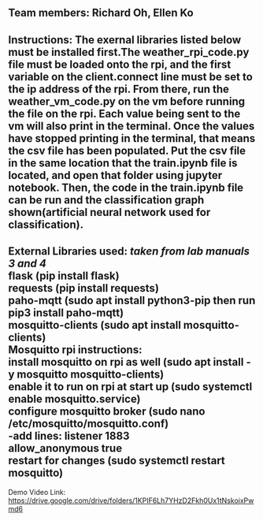 Team members: Richard Oh, Ellen Ko
---------------------------------------------------------------------------
Instructions:
The exernal libraries listed below must be installed first.The weather_rpi_code.py file must be loaded onto the rpi, and the first variable on the client.connect line must be set to the ip address of the rpi. From there, run the weather_vm_code.py on the vm before running the file on the rpi. Each value being sent to the vm will also print in the terminal. Once the values have stopped printing in the terminal, that means the csv file has been populated. Put the csv file in the same location that the train.ipynb file is located, and open that folder using jupyter notebook. Then, the code in the train.ipynb file can be run and the classification graph shown(artificial neural network used for classification). 
---------------------------------------------------------------------------
External Libraries used:
*taken from lab manuals 3 and 4*                                                            <br />
flask (pip install flask)                                                                   <br />
requests (pip install requests)                                                             <br />
paho-mqtt (sudo apt install python3-pip then run pip3 install paho-mqtt)                    <br />
mosquitto-clients (sudo apt install mosquitto-clients)                                      <br />
Mosquitto rpi instructions:                                                                 <br />
install mosquitto on rpi as well (sudo apt install -y mosquitto mosquitto-clients)          <br />
enable it to run on rpi at start up (sudo systemctl enable mosquitto.service)               <br />
configure mosquitto broker (sudo nano /etc/mosquitto/mosquitto.conf)                        <br />
  -add lines: listener 1883                                                                 <br />
              allow_anonymous true                                                          <br />
restart for changes (sudo systemctl restart mosquitto)                                      <br />
---------------------------------------------------------------------------
Demo Video Link:
https://drive.google.com/drive/folders/1KPIF6Lh7YHzD2Fkh0Ux1tNskojxPwmd6
